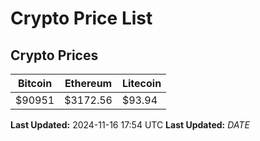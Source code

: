 # Crypto Price List

## Crypto Prices
| Bitcoin | Ethereum | Litecoin |
| ------- | -------- | -------- |
| $90951 | $3172.56 | $93.94 |
**Last Updated:** 2024-11-16 17:54 UTC
**Last Updated:** $DATE$
